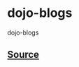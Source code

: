 # dojo-blogs
dojo-blogs

## [Source](https://www.youtube.com/playlist?list=PL4cUxeGkcC9ixPU-QkScoRBVxtPPzVjrQ)
